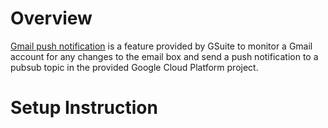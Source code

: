 # Overview
[Gmail push notification](https://developers.google.com/gmail/api/guides/push)  is a feature provided by GSuite to monitor a Gmail account for any changes to the email box and send a push notification to a pubsub topic in the provided Google Cloud Platform project.
# Setup Instruction

